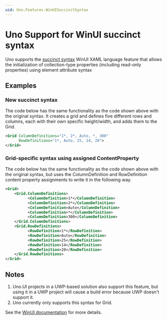 ```yaml
---
uid: Uno.Features.WinUISuccinctSyntax
---
```


# Uno Support for WinUI succinct syntax

Uno supports the [succinct syntax](https://github.com/microsoft/microsoft-ui-xaml-specs/blob/master/active/gridsyntax/GridSyntaxSpec.md) WinUI XAML language feature
that allows the initialization of collection-type properties (including read-only properties) using element attribute syntax

## Examples

### New succinct syntax

The code below has the same functionality as the code shown above with the original syntax. It creates a grid and defines five different rows and columns, each with their own specific height/width, and adds them to the Grid.

```xml
<Grid ColumnDefinitions="1*, 2*, Auto, *, 300"
      RowDefinitions="1*, Auto, 25, 14, 20">
</Grid>
```

### Grid-specific syntax using assigned ContentProperty

The code below has the same functionality as the code shown above with the original syntax, but uses the ColumnDefinition and RowDefinition content property assignments to write it in the following way.

```xml
<Grid>
    <Grid.ColumnDefinitions>
          <ColumnDefinition>1*</ColumnDefinition>
          <ColumnDefinition>2*</ColumnDefinition>
          <ColumnDefinition>Auto</ColumnDefinition>
          <ColumnDefinition>*</ColumnDefinition>
          <ColumnDefinition>300</ColumnDefinition>
    </Grid.ColumnDefinitions>
    <Grid.RowDefinitions>
          <RowDefinition>1*</RowDefinition>
          <RowDefinition>Auto</RowDefinition>
          <RowDefinition>25</RowDefinition>
          <RowDefinition>14</RowDefinition>
          <RowDefinition>20</RowDefinition>
    </Grid.RowDefinitions>
</Grid>
```

## Notes

1. Uno.UI projects in a UWP-based solution also support this feature, but using it in a UWP project will cause a build error because UWP doesn't support it.
2. Uno currently only supports this syntax for Grid.
  
See the [WinUI documentation](https://github.com/microsoft/microsoft-ui-xaml-specs/blob/master/active/gridsyntax/GridSyntaxSpec.md) for more details.
